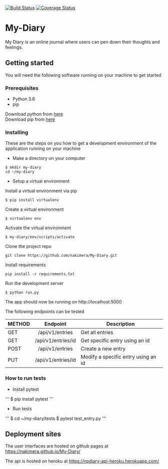 [![Build Status](https://travis-ci.org/nakimera/My-Diary.svg?branch=develop)](https://travis-ci.org/nakimera/My-Diary)
[![Coverage Status](https://coveralls.io/repos/github/nakimera/My-Diary/badge.svg?branch=develop)](https://coveralls.io/github/nakimera/My-Diary?branch=develop)

# My-Diary
My Diary is an online journal where users can pen down their thoughts and feelings.  

## Getting started
You will need the following software running on your machine to get started

### Prerequisites

* Python 3.6
* pip

Download python from [here](https://www.python.org/getit/)  
Download pip from [here](https://pip.pypa.io/en/stable/reference/pip_download/)

### Installing

These are the steps on you how to get a development environment of the application running on your machine

* Make a directory on your computer

``` 
$ mkdir my-diary 
cd ~/my-diary
 ```

* Setup a virtual environment

Install a virtual environment via pip

``` $ pip install virtualenv ```

Create a virtual environment

```
$ virtualenv env 
```

Activate the virtual environment

```
$ my-diary/env/scripts/activate
```

Clone the project repo

``` 
git clone https://github.com/nakimera/My-Diary.git
``` 

Install requirements

``` 
pip install -r requirements.txt
``` 

Run the development server

``` 
$ python run.py
``` 

The app should now be running on http://localhost:5000

The following endpoints can be tested

| METHOD       | Endpoint           | Description  |
| ------------- |:-------------:| -----|
| GET      | /api/v1/entries | Get all entries
| GET      | /api/v1/entries/id      | Get specific entry using an id |
| POST | /api/v1/entries      | Create a new entry |
| PUT      | /api/v1/entries/id      | Modify a specific entry using an id |


### How to run tests

* Install pytest 

'''
$ pip install pytest
'''
 * Run tests
 
 '''
$ cd ~/my-diary/tests
$ pytest test_entry.py
 '''

## Deployment  sites
The user interfaces are hosted on github pages at https://nakimera.github.io/My-Diary/

The api is hosted on heroku at https://npdiary-api-heroku.herokuapp.com/
